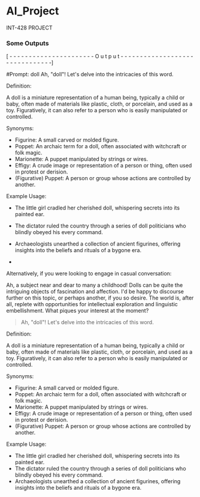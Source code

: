 # AI_Project
INT-428 PROJECT

### Some Outputs 


[ - - - - - - - - - - - - - - - - - - - - - -   O u t p u t   - - - - - - - - - - - - - - - - - - - - - - - - - - - - - - -]

 #Prompt: doll
Ah, "doll"! Let's delve into the intricacies of this word.

Definition:

A doll is a miniature representation of a human being, typically a child or baby, often made of materials like plastic, cloth, or porcelain, and used as a toy. Figuratively, it can also refer to a person who is easily manipulated or controlled.

Synonyms:

*   Figurine: A small carved or molded figure.
*   Poppet: An archaic term for a doll, often associated with witchcraft or folk magic.
*   Marionette: A puppet manipulated by strings or wires.
*   Effigy: A crude image or representation of a person or thing, often used in protest or derision.
*   (Figurative) Puppet: A person or group whose actions are controlled by another.

Example Usage:

*   The little girl cradled her cherished doll, whispering secrets into its painted ear.
*   The dictator ruled the country through a series of doll politicians who blindly obeyed his every command.
*   Archaeologists unearthed a collection of ancient figurines, offering insights into the beliefs and rituals of a bygone era.

*

Alternatively, if you were looking to engage in casual conversation:

Ah, a subject near and dear to many a childhood! Dolls can be quite the intriguing objects of fascination and affection. I'd be happy to discourse further on this topic, or perhaps another, if you so desire. The world is, after all, replete with opportunities for intellectual exploration and linguistic embellishment. What piques your interest at the moment?
>Ah, "doll"! Let's delve into the intricacies of this word.

Definition:

A doll is a miniature representation of a human being, typically a child or baby, often made of materials like plastic, cloth, or porcelain, and used as a toy. Figuratively, it can also refer to a person who is easily manipulated or controlled.

Synonyms:

*   Figurine: A small carved or molded figure.
*   Poppet: An archaic term for a doll, often associated with witchcraft or folk magic.
*   Marionette: A puppet manipulated by strings or wires.
*   Effigy: A crude image or representation of a person or thing, often used in protest or derision.
*   (Figurative) Puppet: A person or group whose actions are controlled by another.

Example Usage:

*   The little girl cradled her cherished doll, whispering secrets into its painted ear.
*   The dictator ruled the country through a series of doll politicians who blindly obeyed his every command.
*   Archaeologists unearthed a collection of ancient figurines, offering insights into the beliefs and rituals of a bygone era.

